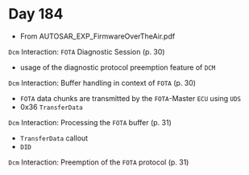 # Day 184

* From AUTOSAR\_EXP\_FirmwareOverTheAir.pdf

`Dcm` Interaction: `FOTA` Diagnostic Session (p. 30)
* usage of the diagnostic protocol preemption feature of `DCM`

`Dcm` Interaction: Buffer handling in context of `FOTA` (p. 30)
* `FOTA` data chunks are transmitted by the `FOTA`-Master `ECU` using `UDS`
* 0x36 `TransferData`

`Dcm` Interaction: Processing the `FOTA` buffer (p. 31)
* `TransferData` callout
* `DID`

`Dcm` Interaction: Preemption of the `FOTA` protocol (p. 31)
